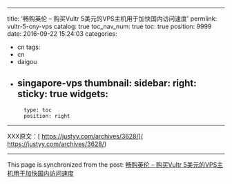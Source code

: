 
---
title: '畅购英伦 – 购买Vultr 5美元的VPS主机用于加快国内访问速度'
permlink: vultr-5-cny-vps
catalog: true
toc_nav_num: true
toc: true
position: 9999
date: 2016-09-22 15:24:03
categories:
- cn
tags:
- cn
- daigou
- singapore-vps
thumbnail: 
sidebar:
    right:
        sticky: true
widgets:
    -
        type: toc
        position: right
---


XXX原文：[ https://justyy.com/archives/3628/]( https://justyy.com/archives/3628/)

- - -

This page is synchronized from the post: [畅购英伦 – 购买Vultr 5美元的VPS主机用于加快国内访问速度](https://steemit.com/@justyy/vultr-5-cny-vps)
